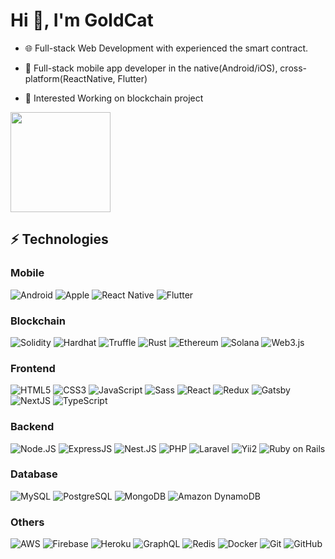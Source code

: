 # Hi 👋, I'm GoldCat


- 🌐 Full-stack Web Development with experienced the smart contract.

- 📱 Full-stack mobile app developer in the native(Android/iOS), cross-platform(ReactNative, Flutter) 

- 👯 Interested Working on blockchain project

<div>
  <a href="https://github.com/Kertf22">
<!--   <img height="160em" src="https://github-readme-stats.vercel.app/api?username=Beardev118&&show_icons=true&theme=aura_dark"> -->
  <img height="160em" src="https://github-readme-stats.vercel.app/api/top-langs/?username=Beardev118&layout=compact&theme=aura_dark">
  </a>
</div> 

## ⚡ Technologies

### Mobile
![Android](https://img.shields.io/badge/-Android-3DDC84?style=flat-square&logo=android&logoColor=white)
![Apple](https://img.shields.io/badge/-ios-181717?style=flat-square&logo=apple)
![React Native](https://img.shields.io/badge/-ReactNative-61DAFB?style=flat-square&logo=react&logoColor=white)
![Flutter](https://img.shields.io/badge/-Flutter-02569B?style=flat-square&logo=flutter&logoColor=white)

### Blockchain
![Solidity](https://img.shields.io/badge/-Solidity-363636?style=flat-square&logo=solidity&logoColor=white)
![Hardhat](https://img.shields.io/badge/-Hardhat-61DAFB?style=flat-square&logo=hardhat)
![Truffle](https://img.shields.io/badge/-Truffle-61DAFB?style=flat-square&logo=truffle)
![Rust](https://img.shields.io/badge/-Rust-000000?style=flat-square&logo=rust&logoColor=white)
![Ethereum](https://img.shields.io/badge/-Ethereum-3C3C3D?style=flat-square&logo=ethereum&logoColor=white)
![Solana](https://img.shields.io/badge/-Solana-3DDC84?style=flat-square&logo=solana&logoColor=white)
![Web3.js](https://img.shields.io/badge/-Web3.js-F16822?style=flat-square&logo=web3dotjs&logoColor=white)

### Frontend
![HTML5](https://img.shields.io/badge/-HTML5-E34F26?style=flat-square&logo=html5&logoColor=white)
![CSS3](https://img.shields.io/badge/-CSS3-1572B6?style=flat-square&logo=css3)
![JavaScript](https://img.shields.io/badge/-JavaScript-F7DF1E?style=flat-square&logo=javascript&logoColor=black)
![Sass](https://img.shields.io/badge/-Sass-CC6699?style=flat-square&logo=sass&logoColor=white)
![React](https://img.shields.io/badge/-React-61DAFB?style=flat-square&logo=react&logoColor=white)
![Redux](https://img.shields.io/badge/-Redux-764ABC?style=flat-square&logo=redux&logoColor=white)
![Gatsby](https://img.shields.io/badge/-Gatsby-663399?style=flat-square&logo=gatsby)
![NextJS](https://img.shields.io/badge/-Next.JS-000000?style=flat-square&logo=nextdotjs)
![TypeScript](https://img.shields.io/badge/-TypeScript-3178C6?style=flat-square&logo=typescript&logoColor=white)

### Backend
![Node.JS](https://img.shields.io/badge/-Node.JS-339933?style=flat-square&logo=nodedotjs&logoColor=white)
![ExpressJS](https://img.shields.io/badge/-Express.JS-000000?style=flat-square&logo=Express)
![Nest.JS](https://img.shields.io/badge/-Nest.JS-339933?style=flat-square&logo=nestjs&logoColor=white)
![PHP](https://img.shields.io/badge/-PHP-777BB4?style=flat-square&logo=php&logoColor=white)
![Laravel](https://img.shields.io/badge/-Laravel-FF2D20?style=flat-square&logo=laravel&logoColor=white)
![Yii2](https://img.shields.io/badge/-Yii2-61DAFB?style=flat-square&logo=yiiframework)
![Ruby on Rails](https://img.shields.io/badge/-RubyonRails-CC0000?style=flat-square&logo=rubyonrails&logoColor=white)

### Database
![MySQL](https://img.shields.io/badge/-MySQL-4479A1?style=flat-square&logo=mysql&logoColor=white)
![PostgreSQL](https://img.shields.io/badge/-PostgreSQL-4169E1?style=flat-square&logo=postgresql&logoColor=white)
![MongoDB](https://img.shields.io/badge/-MongoDB-47A248?style=flat-square&logo=mongodb&logoColor=white)
![Amazon DynamoDB](https://img.shields.io/badge/-AmazonDynamoDB-4053D6?style=flat-square&logo=amazondynamodb&logoColor=white)

### Others
![AWS](https://img.shields.io/badge/-AWS-232F3E?style=flat-square&logo=amazonaws&logoColor=white)
![Firebase](https://img.shields.io/badge/-Firebase-FFCA28?style=flat-square&logo=firebase&logoColor=white)
![Heroku](https://img.shields.io/badge/-Heroku-430098?style=flat-square&logo=heroku)
![GraphQL](https://img.shields.io/badge/-GraphQL-E10098?style=flat-square&logo=graphql&logoColor=white)
![Redis](https://img.shields.io/badge/-Redis-DC382D?style=flat-square&logo=Redis&logoColor=white)
![Docker](https://img.shields.io/badge/-Docker-2496ED?style=flat-square&logo=docker&logoColor=white)
![Git](https://img.shields.io/badge/-Git-F05032?style=flat-square&logo=git&logoColor=white)
![GitHub](https://img.shields.io/badge/-GitHub-181717?style=flat-square&logo=github)
